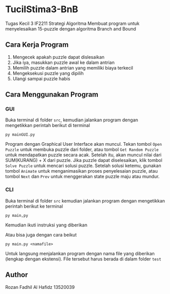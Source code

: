 # TucilStima3-BnB
Tugas Kecil 3 IF2211 Strategi Algoritma
Membuat program untuk menyelesaikan 15-puzzle dengan algoritma Branch and Bound

## Cara Kerja Program
1. Mengecek apakah puzzle dapat dislesaikan
2. Jika iya, masukkan puzzle awal ke dalam antrian
3. Memilih puzzle dalam antrian yang memiliki biaya terkecil
4. Mengeksekusi puzzle yang dipilih
5. Ulangi sampai puzzle habis

## Cara Menggunakan Program

### GUI
Buka terminal di folder `src`, kemudian jalankan program dengan mengetikkan perintah berikut di terminal
```
py mainGUI.py
```
Program dengan Graphical User Interface akan muncul. Tekan tombol `Open Puzzle` untuk membuka puzzle dari folder, atau tombol `Get Random Puzzle` untuk mendapatkan puzzle secara acak.
Setelah itu, akan muncul nilai dari SUM(KURANG) + X dari puzzle. Jika puzzle dapat diselesaikan, klik tombol `Solve Puzzle` untuk mencari solusi puzzle. Setelah solusi ketemu, gunakan tombol `Animate` untuk menganimasikan proses penyelesaian puzzle, atau tombol `Next` dan `Prev` untuk menggerakan state puzzle maju atau mundur.

### CLI
Buka terminal di folder `src` kemudian jalankan program dengan mengetikkan perintah berikut ke terminal
```
py main,py
```
Kemudian ikuti instruksi yang diberikan


Atau bisa juga dengan cara beikut
```
py main.py <namafile>
```
Untuk langsung menjalankan program dengan nama file yang diberikan (lengkap dengan ekstensi). File tersebut harus berada di dalam folder `test`

## Author
Rozan Fadhil Al Hafidz 13520039
